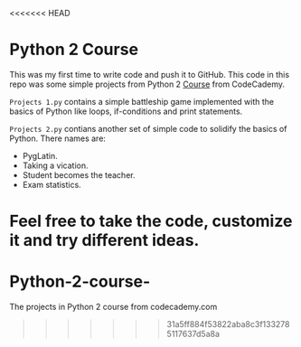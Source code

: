 <<<<<<< HEAD
# Python 2 Course

This was my first time to write code and push it to GitHub. This code in this repo was some simple projects from Python 2 [Course](https://www.codecademy.com/learn/learn-python) from CodeCademy.

`Projects 1.py` contains a simple battleship game implemented with the basics of Python like loops, if-conditions and print statements.

`Projects 2.py` contians another set of simple code to solidify the basics of Python. There names are:
- PygLatin.
- Taking a vication.
- Student becomes the teacher.
- Exam statistics.


Feel free to take the code, customize it and try different ideas.
=======
# Python-2-course-
The projects in Python 2 course from codecademy.com

>>>>>>> 31a5ff884f53822aba8c3f1332785117637d5a8a
